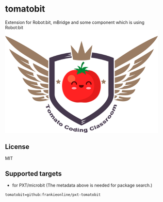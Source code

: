 # tomatobit

Extension for Robot:bit, mBridge and some component which is using Robot:bit
![](icon.png)

## License

MIT

## Supported targets

* for PXT/microbit
(The metadata above is needed for package search.)

```package
tomatobit=github:frankieonline/pxt-tomatobit
```
